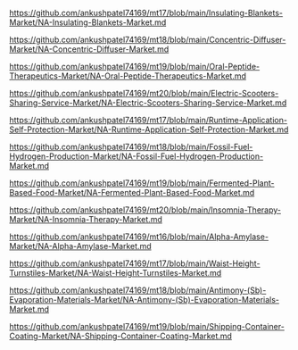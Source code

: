 <p><a href="https://github.com/ankushpatel74169/mt17/blob/main/Insulating-Blankets-Market/NA-Insulating-Blankets-Market.md">https://github.com/ankushpatel74169/mt17/blob/main/Insulating-Blankets-Market/NA-Insulating-Blankets-Market.md</a></p><p><a href="https://github.com/ankushpatel74169/mt18/blob/main/Concentric-Diffuser-Market/NA-Concentric-Diffuser-Market.md">https://github.com/ankushpatel74169/mt18/blob/main/Concentric-Diffuser-Market/NA-Concentric-Diffuser-Market.md</a></p><p><a href="https://github.com/ankushpatel74169/mt19/blob/main/Oral-Peptide-Therapeutics-Market/NA-Oral-Peptide-Therapeutics-Market.md">https://github.com/ankushpatel74169/mt19/blob/main/Oral-Peptide-Therapeutics-Market/NA-Oral-Peptide-Therapeutics-Market.md</a></p><p><a href="https://github.com/ankushpatel74169/mt20/blob/main/Electric-Scooters-Sharing-Service-Market/NA-Electric-Scooters-Sharing-Service-Market.md">https://github.com/ankushpatel74169/mt20/blob/main/Electric-Scooters-Sharing-Service-Market/NA-Electric-Scooters-Sharing-Service-Market.md</a></p><p><a href="https://github.com/ankushpatel74169/mt17/blob/main/Runtime-Application-Self-Protection-Market/NA-Runtime-Application-Self-Protection-Market.md">https://github.com/ankushpatel74169/mt17/blob/main/Runtime-Application-Self-Protection-Market/NA-Runtime-Application-Self-Protection-Market.md</a></p><p><a href="https://github.com/ankushpatel74169/mt18/blob/main/Fossil-Fuel-Hydrogen-Production-Market/NA-Fossil-Fuel-Hydrogen-Production-Market.md">https://github.com/ankushpatel74169/mt18/blob/main/Fossil-Fuel-Hydrogen-Production-Market/NA-Fossil-Fuel-Hydrogen-Production-Market.md</a></p><p><a href="https://github.com/ankushpatel74169/mt19/blob/main/Fermented-Plant-Based-Food-Market/NA-Fermented-Plant-Based-Food-Market.md">https://github.com/ankushpatel74169/mt19/blob/main/Fermented-Plant-Based-Food-Market/NA-Fermented-Plant-Based-Food-Market.md</a></p><p><a href="https://github.com/ankushpatel74169/mt20/blob/main/Insomnia-Therapy-Market/NA-Insomnia-Therapy-Market.md">https://github.com/ankushpatel74169/mt20/blob/main/Insomnia-Therapy-Market/NA-Insomnia-Therapy-Market.md</a></p><p><a href="https://github.com/ankushpatel74169/mt16/blob/main/Alpha-Amylase-Market/NA-Alpha-Amylase-Market.md">https://github.com/ankushpatel74169/mt16/blob/main/Alpha-Amylase-Market/NA-Alpha-Amylase-Market.md</a></p><p><a href="https://github.com/ankushpatel74169/mt17/blob/main/Waist-Height-Turnstiles-Market/NA-Waist-Height-Turnstiles-Market.md">https://github.com/ankushpatel74169/mt17/blob/main/Waist-Height-Turnstiles-Market/NA-Waist-Height-Turnstiles-Market.md</a></p><p><a href="https://github.com/ankushpatel74169/mt18/blob/main/Antimony-(Sb)-Evaporation-Materials-Market/NA-Antimony-(Sb)-Evaporation-Materials-Market.md">https://github.com/ankushpatel74169/mt18/blob/main/Antimony-(Sb)-Evaporation-Materials-Market/NA-Antimony-(Sb)-Evaporation-Materials-Market.md</a></p><p><a href="https://github.com/ankushpatel74169/mt19/blob/main/Shipping-Container-Coating-Market/NA-Shipping-Container-Coating-Market.md">https://github.com/ankushpatel74169/mt19/blob/main/Shipping-Container-Coating-Market/NA-Shipping-Container-Coating-Market.md</a></p>
